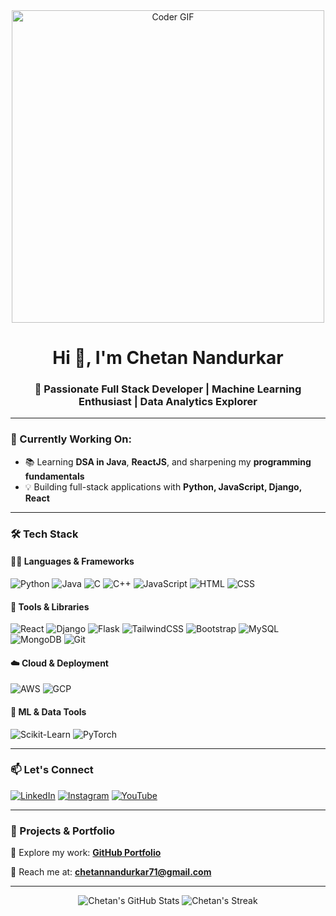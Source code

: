 <div align="center">
  <img src="https://media.giphy.com/media/qgQUggAC3Pfv687qPC/giphy.gif" alt="Coder GIF" width="500"/>
</div>

<h1 align="center">Hi 👋, I'm Chetan Nandurkar</h1>
<h3 align="center">🚀 Passionate Full Stack Developer | Machine Learning Enthusiast | Data Analytics Explorer</h3>

---

### 🚧 Currently Working On:
- 📚 Learning **DSA in Java**, **ReactJS**, and sharpening my **programming fundamentals**
- 💡 Building full-stack applications with **Python, JavaScript, Django, React**

---

### 🛠️ Tech Stack

#### 👨‍💻 Languages & Frameworks
![Python](https://img.shields.io/badge/-Python-3776AB?logo=python&logoColor=white&style=flat-square)
![Java](https://img.shields.io/badge/-Java-007396?logo=java&logoColor=white&style=flat-square)
![C](https://img.shields.io/badge/-C-00599C?logo=c&logoColor=white&style=flat-square)
![C++](https://img.shields.io/badge/-C++-00599C?logo=c%2B%2B&logoColor=white&style=flat-square)
![JavaScript](https://img.shields.io/badge/-JavaScript-F7DF1E?logo=javascript&logoColor=black&style=flat-square)
![HTML](https://img.shields.io/badge/-HTML5-E34F26?logo=html5&logoColor=white&style=flat-square)
![CSS](https://img.shields.io/badge/-CSS3-1572B6?logo=css3&logoColor=white&style=flat-square)

#### 🧰 Tools & Libraries
![React](https://img.shields.io/badge/-React-61DAFB?logo=react&logoColor=black&style=flat-square)
![Django](https://img.shields.io/badge/-Django-092E20?logo=django&logoColor=white&style=flat-square)
![Flask](https://img.shields.io/badge/-Flask-000000?logo=flask&logoColor=white&style=flat-square)
![TailwindCSS](https://img.shields.io/badge/-TailwindCSS-38B2AC?logo=tailwind-css&logoColor=white&style=flat-square)
![Bootstrap](https://img.shields.io/badge/-Bootstrap-563D7C?logo=bootstrap&logoColor=white&style=flat-square)
![MySQL](https://img.shields.io/badge/-MySQL-4479A1?logo=mysql&logoColor=white&style=flat-square)
![MongoDB](https://img.shields.io/badge/-MongoDB-47A248?logo=mongodb&logoColor=white&style=flat-square)
![Git](https://img.shields.io/badge/-Git-F05032?logo=git&logoColor=white&style=flat-square)

#### ☁️ Cloud & Deployment
![AWS](https://img.shields.io/badge/-AWS-232F3E?logo=amazon-aws&logoColor=white&style=flat-square)
![GCP](https://img.shields.io/badge/-GCP-4285F4?logo=google-cloud&logoColor=white&style=flat-square)

#### 🔬 ML & Data Tools
![Scikit-Learn](https://img.shields.io/badge/-Scikit--Learn-F7931E?logo=scikit-learn&logoColor=white&style=flat-square)
![PyTorch](https://img.shields.io/badge/-PyTorch-EE4C2C?logo=pytorch&logoColor=white&style=flat-square)

---

### 📫 Let's Connect

[![LinkedIn](https://img.shields.io/badge/-LinkedIn-0077B5?logo=linkedin&logoColor=white&style=flat-square)](https://www.linkedin.com/in/chetan-nandurkar-b7b562305/)
[![Instagram](https://img.shields.io/badge/-Instagram-E4405F?logo=instagram&logoColor=white&style=flat-square)](https://instagram.com/chettan_nandurkar29)
[![YouTube](https://img.shields.io/badge/-YouTube-FF0000?logo=youtube&logoColor=white&style=flat-square)](https://www.youtube.com/c/chetannandurkar)

---

### 🔗 Projects & Portfolio
📌 Explore my work: [**GitHub Portfolio**](https://github.com/chettannandurkar29)

📧 Reach me at: **chetannandurkar71@gmail.com**

---

<div align="center">
  <img src="https://github-readme-stats.vercel.app/api?username=chettannandurkar29&show_icons=true&theme=radical" alt="Chetan's GitHub Stats"/>
  <img src="https://github-readme-streak-stats.herokuapp.com/?user=chettannandurkar29&theme=radical" alt="Chetan's Streak"/>
</div>
